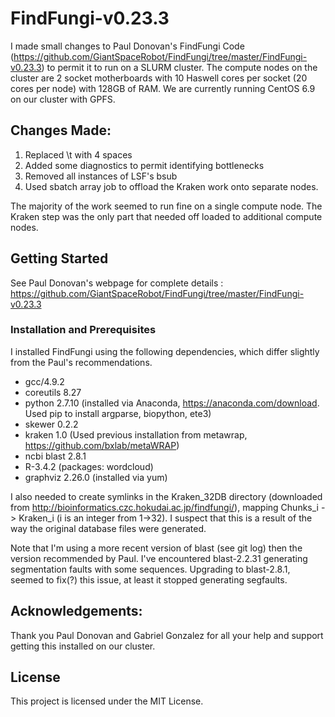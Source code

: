 # FindFungi-v0.23.3
I made small changes to Paul Donovan's FindFungi Code
(https://github.com/GiantSpaceRobot/FindFungi/tree/master/FindFungi-v0.23.3)
to permit it to run on a SLURM cluster. The compute nodes on the cluster are
2 socket motherboards with 10 Haswell cores per socket (20 cores per node)
with 128GB of RAM. We are currently running CentOS 6.9 on our cluster with 
GPFS.

## Changes Made:

1. Replaced \t with 4 spaces
2. Added some diagnostics to permit identifying bottlenecks
3. Removed all instances of LSF's bsub
4. Used sbatch array job to offload the Kraken work onto separate nodes.

The majority of the work seemed to run fine on a single compute node.
The Kraken step was the only part that needed off loaded to additional
compute nodes.

## Getting Started

See Paul Donovan's webpage for complete details : 
https://github.com/GiantSpaceRobot/FindFungi/tree/master/FindFungi-v0.23.3

### Installation and Prerequisites
I installed FindFungi using the following dependencies, which differ slightly
from the Paul's recommendations.


* gcc/4.9.2
* coreutils 8.27
* python 2.7.10 (installed via Anaconda, https://anaconda.com/download. Used pip to install argparse, biopython, ete3)
* skewer 0.2.2
* kraken 1.0 (Used previous installation from metawrap, https://github.com/bxlab/metaWRAP)
* ncbi blast 2.8.1
* R-3.4.2 (packages: wordcloud)
* graphviz 2.26.0 (installed via yum)

I also needed to create symlinks in the Kraken_32DB directory
(downloaded from http://bioinformatics.czc.hokudai.ac.jp/findfungi/),
mapping Chunks_i -> Kraken_i (i is an integer from 1->32). I suspect that this is a
result of the way the original database files were generated.

Note that I'm using a more recent version of blast (see git log) then the version 
recommended by Paul. I've encountered blast-2.2.31 generating segmentation faults 
with some sequences. Upgrading to blast-2.8.1, seemed to fix(?) this issue, at least
it stopped generating segfaults.

## Acknowledgements:
Thank you Paul Donovan and Gabriel Gonzalez for all your help and support getting
this installed on our cluster. 


## License
This project is licensed under the MIT License.
